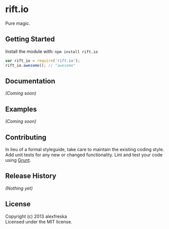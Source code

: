 # rift.io

Pure magic.

## Getting Started
Install the module with: `npm install rift.io`

```javascript
var rift_io = require('rift.io');
rift_io.awesome(); // "awesome"
```

## Documentation
_(Coming soon)_

## Examples
_(Coming soon)_

## Contributing
In lieu of a formal styleguide, take care to maintain the existing coding style. Add unit tests for any new or changed functionality. Lint and test your code using [Grunt](http://gruntjs.com/).

## Release History
_(Nothing yet)_

## License
Copyright (c) 2013 alexfreska  
Licensed under the MIT license.
